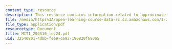 ```yaml
---
content_type: resource
description: This resource contains information related to approximate queuing analysis.
file: /media/https%3A/open-learning-course-data-rc.s3.amazonaws.com/1-204-computer-algorithms-in-systems-engineering-spring-2010/325408014dbbfee9c692180820f680a5_MIT1_204S10_lec24.pdf
file_type: application/pdf
resourcetype: Document
title: MIT1_204S10_lec24.pdf
uid: 32540801-4dbb-fee9-c692-180820f680a5
---
```

